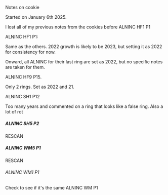 Notes on cookie 

Started on January 6th 2025. 

I lost all of my previous notes from the cookies before ALNINC HF1 P1

ALNINC HF1 P1:

Same as the others. 2022 growth is likely to be 2023, but setting it as 2022 for consistency for now. 

Onward, all ALNINC for their last ring are set as 2022, but no specific notes are taken for them.

ALNINC HF9 P15. 

Only 2 rings. Set as 2022 and 21. 

ALNINC SH1 P12

Too many years and commented on a ring that looks like a false ring. Also a lot of rot

##### ALNINC SH5 P2

RESCAN

##### ALNINC WM5 P1

RESCAN

###### ALNINC WM1 P1

Check to see if it's the same ALNINC WM P1
